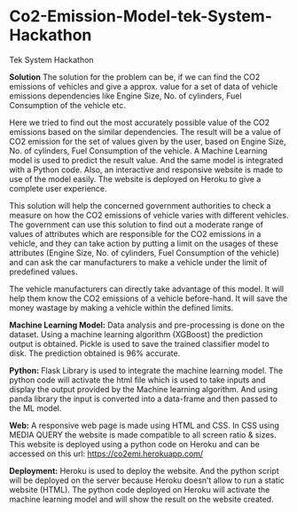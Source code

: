 # Co2-Emission-Model-tek-System-Hackathon
Tek System Hackathon

<b>Solution</b>
The solution for the problem can be, if we can find the CO2 emissions of vehicles and give a approx. value for a set of data of vehicle emissions dependencies like Engine Size, No. of cylinders, Fuel Consumption of the vehicle etc.

Here we tried to find out the most accurately possible value of the CO2 emissions based on the similar dependencies. The result will be a value of CO2 emission for the set of values given by the user, based on Engine Size, No. of cylinders, Fuel Consumption of the vehicle. A Machine Learning model is used to predict the result value. And the same model is integrated with a Python code. Also, an interactive and responsive website is made to use of the model easily. The website is deployed on Heroku to give a complete user experience.

This solution will help the concerned government authorities to check a measure on how the CO2 emissions of vehicle varies with different vehicles. The government can use this solution to find out a moderate range of values of attributes which are responsible for the CO2 emissions in a vehicle, and they can take action by putting a limit on the usages of these attributes (Engine Size, No. of cylinders, Fuel Consumption of the vehicle) and can ask the car manufacturers to make a vehicle under the limit of predefined values.

The vehicle manufacturers can directly take advantage of this model. It will help them know the CO2 emissions of a vehicle before-hand. It will save the money wastage by making a vehicle within the defined limits.

<b>Machine Learning Model:</b>
Data analysis and pre-processing is done on the dataset. Using a machine learning algorithm (XGBoost) the prediction output is obtained. Pickle is used to save the trained classifier model to disk. The prediction obtained is 96% accurate. 

<b>Python:</b>
Flask Library is used to integrate the machine learning model. The python code will activate the html file which is used to take inputs and display the output provided by the Machine learning algorithm. And using panda library the input is converted into a data-frame and then passed to the ML model.

<b>Web:</b>
A responsive web page is made using HTML and CSS. In CSS using MEDIA QUERY the website is made compatible to all screen ratio & sizes. This website is deployed using a python code on Heroku and can be accessed on this url: https://co2emi.herokuapp.com/

<b>Deployment:</b>
Heroku is used to deploy the website. And the python script will be deployed on the server because Heroku doesn’t allow to run a static website (HTML). The python code deployed on Heroku will activate the machine learning model and will show the result on the website created. 


